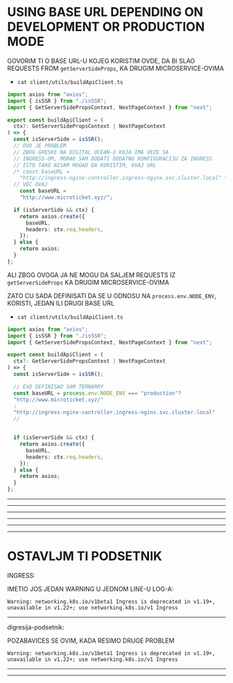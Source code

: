 # USING BASE URL DEPENDING ON DEVELOPMENT OR PRODUCTION MODE

GOVORIM TI O BASE URL-U KOJEG KORISTIM OVDE, DA BI SLAO REQUESTS FROM `getServerSideProps`, KA DRUGIM MICROSERVICE-OVIMA

- `cat client/utils/buildApiClient.ts`

```ts
import axios from "axios";
import { isSSR } from "./isSSR";
import { GetServerSidePropsContext, NextPageContext } from "next";

export const buildApiClient = (
  ctx?: GetServerSidePropsContext | NextPageContext
) => {
  const isServerSide = isSSR();
  // OVO JE PROBLEM
  // ZBOG GRESKE NA DIGITAL OCEAN-U KOJA IMA VEZE SA
  // INGRESS-OM, MORAO SAM DODATI DODATNU KONFIGURACIJU ZA INGRESS
  // ISTO TAKO NISAM MOGAO DA KORISTIM, OVAJ URL
  /* const baseURL =
    "http://ingress-nginx-controller.ingress-nginx.svc.cluster.local" */;
  // VEC OVAJ
    const baseURL =
    "http://www.microticket.xyz/";

  if (isServerSide && ctx) {
    return axios.create({
      baseURL,
      headers: ctx.req.headers,
    });
  } else {
    return axios;
  }
};
```

ALI ZBOG OVOGA JA NE MOGU DA SALJEM REQUESTS IZ `getServerSideProps` KA DRUGIM MICROSERVICE-OVIMA

ZATO CU SADA DEFINISATI DA SE U ODNOSU NA `process.env.NODE_ENV`, KORISTI, JEDAN ILI DRUGI BASE URL

- `cat client/utils/buildApiClient.ts`

```ts
import axios from "axios";
import { isSSR } from "./isSSR";
import { GetServerSidePropsContext, NextPageContext } from "next";

export const buildApiClient = (
  ctx?: GetServerSidePropsContext | NextPageContext
) => {
  const isServerSide = isSSR();

  // EVO DEFINISAO SAM TERNARRY
  const baseURL = process.env.NODE_ENV === "production"?
  "http://www.microticket.xyz/"
  :
  "http://ingress-nginx-controller.ingress-nginx.svc.cluster.local"
  //


  if (isServerSide && ctx) {
    return axios.create({
      baseURL,
      headers: ctx.req.headers,
    });
  } else {
    return axios;
  }
};

```

***
***
***
***
***
***

# OSTAVLJM TI PODSETNIK

INGRESS:

IMETIO JOS JEDAN WARNING U JEDNOM LINE-U LOG-A:

`Warning: networking.k8s.io/v1beta1 Ingress is deprecated in v1.19+, unavailable in v1.22+; use networking.k8s.io/v1 Ingress`

***

digresija-podsetnik:

POZABAVICES SE OVIM, KADA RESIMO DRUGE PROBLEM

`Warning: networking.k8s.io/v1beta1 Ingress is deprecated in v1.19+, unavailable in v1.22+; use networking.k8s.io/v1 Ingress`

***
***
